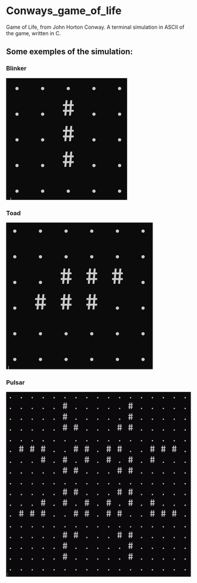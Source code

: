 # Conways_game_of_life
Game of Life, from John Horton Conway.
A terminal simulation in ASCII of the game, written in C.




## Some exemples of the simulation:
### Blinker
![](https://github.com/GusthavoDarth/Conways-game-of-life/blob/main/Exemples/Blinker.gif)

### Toad
![](https://github.com/GusthavoDarth/Conways-game-of-life/blob/main/Exemples/Toad.gif)

### Pulsar
![](https://github.com/GusthavoDarth/Conways-game-of-life/blob/main/Exemples/Pulsar.gif)
